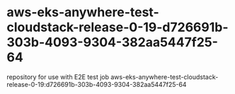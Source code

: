 # aws-eks-anywhere-test-cloudstack-release-0-19-d726691b-303b-4093-9304-382aa5447f25-64
repository for use with E2E test job aws-eks-anywhere-test-cloudstack-release-0-19:d726691b-303b-4093-9304-382aa5447f25-64

